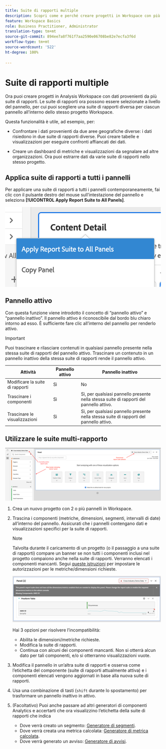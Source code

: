 ```yaml
---
title: Suite di rapporti multiple
description: Scopri come e perché creare progetti in Workspace con più suite di rapporti
feature: Workspace Basics
role: Business Practitioner, Administrator
translation-type: tm+mt
source-git-commit: 894ee7a8f761f7aa2590e06708be82e7ecfa3f6d
workflow-type: tm+mt
source-wordcount: '522'
ht-degree: 100%

---
```



# Suite di rapporti multiple

Ora puoi creare progetti in Analysis Workspace con dati provenienti da più suite di rapporti. Le suite di rapporti ora possono essere selezionate a livello del pannello, per cui puoi scegliere una suite di rapporti diversa per ciascun pannello all’interno dello stesso progetto Workspace.

Questa funzionalità è utile, ad esempio, per:

* Confrontare i dati provenienti da due aree geografiche diverse: i dati risiedono in due suite di rapporti diverse. Puoi creare tabelle e visualizzazioni per eseguire confronti affiancati dei dati.

* Creare un dashboard di metriche e visualizzazioni da segnalare ad altre organizzazioni. Ora puoi estrarre dati da varie suite di rapporti nello stesso progetto.

## Applica suite di rapporti a tutti i pannelli

Per applicare una suite di rapporti a tutti i pannelli contemporaneamente, fai clic con il pulsante destro del mouse sull’intestazione del pannello e seleziona **[!UICONTROL Apply Report Suite to All Panels]**.

![](assets/apply-rs-all-panels.png)

## Pannello attivo

Con questa funzione viene introdotto il concetto di “pannello attivo” e “pannello inattivo”. Il pannello attivo è riconoscibile dal bordo blu chiaro intorno ad esso. È sufficiente fare clic all’interno del pannello per renderlo attivo.

>[!IMPORTANT]
>Puoi trascinare e rilasciare contenuti in qualsiasi pannello presente nella stessa suite di rapporti del pannello attivo. Trascinare un contenuto in un pannello inattivo della stessa suite di rapporti rende il pannello attivo.

| Attività | Pannello attivo | Pannello inattivo |
|---|---|---|
| Modificare la suite di rapporti | Sì | No |
| Trascinare i componenti | Sì | Sì, per qualsiasi pannello presente nella stessa suite di rapporti del pannello attivo. |
| Trascinare le visualizzazioni | Sì | Sì, per qualsiasi pannello presente nella stessa suite di rapporti del pannello attivo. |

## Utilizzare le suite multi-rapporto

![](assets/mrs-ui.png)

1. Crea un nuovo progetto con 2 o più pannelli in Workspace.

1. Trascina i componenti (metriche, dimensioni, segmenti, intervalli di date) all’interno del pannello. Assicurati che i pannelli contengano dati e visualizzazioni specifici per la suite di rapporti.


   >[!NOTE]
   >Talvolta durante il caricamento di un progetto (o il passaggio a una suite di rapporti) compare un banner se non tutti i componenti inclusi nel progetto compaiono anche nella suite di rapporti. Verranno elencati i componenti mancanti. Segui [queste istruzioni](/help/admin/admin-console/permissions/product-profile.md) per impostare le autorizzazioni per le metriche/dimensioni richieste.

   ![](assets/incompat-rs.png)

   Hai 3 opzioni per risolvere l’incompatibilità:
   * Abilita le dimensioni/metriche richieste.
   * Modifica la suite di rapporti.
   * Continua con alcuni dei componenti mancanti. Non si otterrà alcun dato per tali componenti, e/o si otterranno visualizzazioni vuote.

1. Modifica il pannello in un’altra suite di rapporti e osserva come l’etichetta del componente (suite di rapporti attualmente attiva) e i componenti elencati vengono aggiornati in base alla nuova suite di rapporti.

1. Usa una combinazione di tasti (`shift` durante lo spostamento) per trasformare un pannello inattivo in attivo.

1. (Facoltativo) Puoi anche passare ad altri generatori di componenti Analytics e accertarti che ora visualizzino l’etichetta della suite di rapporti che indica

   * Dove verrà creato un segmento: [Generatore di segmenti](https://docs.adobe.com/content/help/it-IT/analytics/components/segmentation/segmentation-workflow/seg-build.html).
   * Dove verrà creata una metrica calcolata: [Generatore di metrica calcolata](https://docs.adobe.com/content/help/it-IT/analytics/components/calculated-metrics/calcmetric-workflow/cm-build-metrics.html).
   * Dove verrà generato un avviso: [Generatore di avvisi](https://docs.adobe.com/content/help/it-IT/analytics/components/alerts/alert-builder.html).
